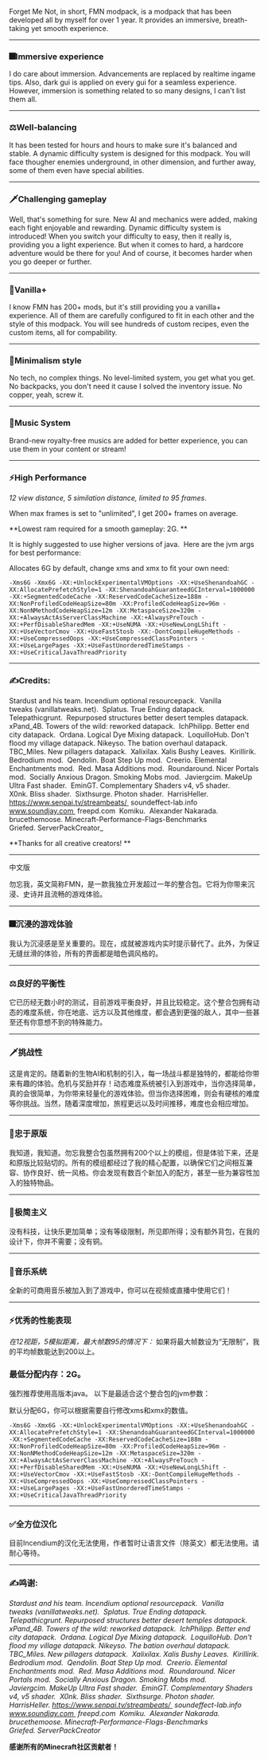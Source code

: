 Forget Me Not, in short, FMN modpack, is a modpack that has been developed all by myself for over 1 year. It provides an immersive, breath-taking yet smooth experience. 

***
### **🎆Immersive experience**
I do care about immersion. Advancements are replaced by realtime ingame tips. Also, dark gui is applied on every gui for a seamless experience.
However, immersion is something related to so many designs, I can't list them all. 

***
### **⚖Well-balancing**
It has been tested for hours and hours to make sure it's balanced and stable. A dynamic difficulty system is designed for this modpack. You will face thougher enemies underground, in other dimension, and further away, some of them even have special abilities. 

***
### **🗡Challenging gameplay**
Well, that's something for sure. New AI and mechanics were added, making each fight enjoyable and rewarding. Dynamic difficulty system is introduced! When you switch your difficulty to easy, then it really is, providing you a light experience. But when it comes to hard, a hardcore adventure would be there for you! And of course, it becomes harder when you go deeper or further. 

***
### **🌿Vanilla+**
I know FMN has 200+ mods, but it's still providing you a vanilla+ experience. All of them are carefully configured to fit in each other and the style of this modpack. You will see hundreds of custom recipes, even the custom items, all for compability. 

***
### **🎨Minimalism style**
No tech, no complex things. No level-limited system, you get what you get. No backpacks, you don't need it cause I solved the inventory issue. No copper, yeah, screw it. 
***

### **🎵Music System**
Brand-new royalty-free musics are added for better experience, you can use them in your content or stream! 
***

### **⚡High Performance**

_12 view distance, 5 similation distance, limited to 95 frames_. 

When max frames is set to "unlimited", I get 200+ frames on average. 

**Lowest ram required for a smooth gameplay: 2G. **

It is highly suggested to use higher versions of java. 
Here are the jvm args for best performance: 

Allocates 6G by default, change xms and xmx to fit your own need: 

`-Xms6G -Xmx6G -XX:+UnlockExperimentalVMOptions -XX:+UseShenandoahGC -XX:AllocatePrefetchStyle=1 -XX:ShenandoahGuaranteedGCInterval=1000000 -XX:+SegmentedCodeCache -XX:ReservedCodeCacheSize=188m -XX:NonProfiledCodeHeapSize=80m -XX:ProfiledCodeHeapSize=96m -XX:NonNMethodCodeHeapSize=12m -XX:MetaspaceSize=320m -XX:+AlwaysActAsServerClassMachine -XX:+AlwaysPreTouch -XX:+PerfDisableSharedMem -XX:+UseNUMA -XX:+UseNewLongLShift -XX:+UseVectorCmov -XX:+UseFastStosb -XX:-DontCompileHugeMethods -XX:+UseCompressedOops -XX:+UseCompressedClassPointers -XX:+UseLargePages -XX:+UseFastUnorderedTimeStamps -XX:+UseCriticalJavaThreadPriority`
***

### **✍Credits**: 
Stardust and his team. Incendium optional resourcepack. 
Vanilla tweaks (vanillatweaks.net). 
Splatus. True Ending datapack. 
Telepathicgrunt. 
Repurposed structures better desert temples datapack. 
xPand_4B. Towers of the wild: reworked datapack. 
IchPhilipp. Better end city datapack. 
Ordana. Logical Dye Mixing datapack. 
LoquilloHub. Don't flood my village datapack.
Nikeyso. The bation overhaul datapack. 
TBC_Miles. New pillagers datapack. 
Xalixilax. Xalis Bushy Leaves. 
Kirillirik. Bedrodium mod. 
Qendolin. Boat Step Up mod. 
Creerio. Elemental Enchantments mod. 
Red. Masa Additions mod. 
Roundaround. Nicer Portals mod. 
Socially Anxious Dragon. Smoking Mobs mod. 
Javiergcim. MakeUp Ultra Fast shader. 
EminGT. Complementary Shaders v4, v5 shader. 
X0nk. Bliss shader. 
Sixthsurge. Photon shader. 
HarrisHeller. https://www.senpai.tv/streambeats/ 
soundeffect-lab.info
www.soundjay.com 
freepd.com 
Komiku. 
Alexander Nakarada.
brucethemoose. Minecraft-Performance-Flags-Benchmarks
Griefed. ServerPackCreator_

**Thanks for all creative creators! **
***


中文版

勿忘我，英文简称FMN，是一款我独立开发超过一年的整合包。它将为你带来沉浸、史诗并且流畅的游戏体验。

***
### **🎆沉浸的游戏体验**
我认为沉浸感是至关重要的。现在，成就被游戏内实时提示替代了。此外，为保证无缝丝滑的体验，所有的界面都是暗色调风格的。

***
### **⚖良好的平衡性**
它已历经无数小时的测试，目前游戏平衡良好，并且比较稳定。这个整合包拥有动态的难度系统，你在地底、远方以及其他维度，都会遇到更强的敌人，其中一些甚至还有你意想不到的特殊能力。

***
### **🗡挑战性**
这是肯定的。随着新的生物AI和机制的引入，每一场战斗都是独特的，都能给你带来有趣的体验。危机与奖励并存！动态难度系统被引入到游戏中，当你选择简单，真的会很简单，为你带来轻量化的游戏体验。但当你选择困难，则会有硬核的难度等你挑战。当然，随着深度增加，旅程更远以及时间推移，难度也会相应增加。

***
### **🌿忠于原版**
我知道，我知道。勿忘我整合包虽然拥有200个以上的模组，但是体验下来，还是和原版比较贴切的。所有的模组都经过了我的精心配置，以确保它们之间相互兼容、协作良好、统一风格。你会发现有数百个新加入的配方，甚至一些为兼容性加入的独特物品。

***
### **🎨极简主义**
没有科技，让快乐更加简单；没有等级限制，所见即所得；没有额外背包，在我的设计下，你并不需要；没有铜。

***
### **🎵音乐系统**
全新的可商用音乐被加入到了游戏中，你可以在视频或直播中使用它们！

***
### **⚡优秀的性能表现**
_在12视距，5模拟距离，最大帧数95的情况下：_
如果将最大帧数设为“无限制”，我的平均帧数能达到200以上。

### **最低分配内存：2G。**

强烈推荐使用高版本java。
以下是最适合这个整合包的jvm参数：

默认分配6G，你可以根据需要自行修改xms和xmx的数值。

`-Xms6G -Xmx6G -XX:+UnlockExperimentalVMOptions -XX:+UseShenandoahGC -XX:AllocatePrefetchStyle=1 -XX:ShenandoahGuaranteedGCInterval=1000000 -XX:+SegmentedCodeCache -XX:ReservedCodeCacheSize=188m -XX:NonProfiledCodeHeapSize=80m -XX:ProfiledCodeHeapSize=96m -XX:NonNMethodCodeHeapSize=12m -XX:MetaspaceSize=320m -XX:+AlwaysActAsServerClassMachine -XX:+AlwaysPreTouch -XX:+PerfDisableSharedMem -XX:+UseNUMA -XX:+UseNewLongLShift -XX:+UseVectorCmov -XX:+UseFastStosb -XX:-DontCompileHugeMethods -XX:+UseCompressedOops -XX:+UseCompressedClassPointers -XX:+UseLargePages -XX:+UseFastUnorderedTimeStamps -XX:+UseCriticalJavaThreadPriority`

***
### **✅全方位汉化**
目前Incendium的汉化无法使用，作者暂时让语言文件（除英文）都无法使用。请耐心等待。

***
### **✍鸣谢**: 
_Stardust and his team. Incendium optional resourcepack. 
Vanilla tweaks (vanillatweaks.net). 
Splatus. True Ending datapack. 
Telepathicgrunt. Repurposed structures better desert temples datapack. 
xPand_4B. Towers of the wild: reworked datapack. 
IchPhilipp. Better end city datapack. 
Ordana. Logical Dye Mixing datapack. 
LoquilloHub. Don't flood my village datapack.
Nikeyso. The bation overhaul datapack. 
TBC_Miles. New pillagers datapack. 
Xalixilax. Xalis Bushy Leaves. 
Kirillirik. Bedrodium mod. 
Qendolin. Boat Step Up mod. 
Creerio. Elemental Enchantments mod. 
Red. Masa Additions mod. 
Roundaround. Nicer Portals mod. 
Socially Anxious Dragon. Smoking Mobs mod. 
Javiergcim. MakeUp Ultra Fast shader. 
EminGT. Complementary Shaders v4, v5 shader. 
X0nk. Bliss shader. 
Sixthsurge. Photon shader. 
HarrisHeller. https://www.senpai.tv/streambeats/ 
soundeffect-lab.info
www.soundjay.com 
freepd.com 
Komiku. 
Alexander Nakarada.
brucethemoose. Minecraft-Performance-Flags-Benchmarks
Griefed. ServerPackCreator_

**感谢所有的Minecraft社区贡献者！**
